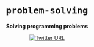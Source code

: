 <div align="center">
  <h1><code>problem-solving</code></h1>

  <strong>Solving programming problems</strong>
  
  [![Twitter URL](https://img.shields.io/twitter/url/https/twitter.com/unobatbayar.svg?style=social&label=%40unobatbayar)](https://twitter.com/unobatbayar)
</div>


